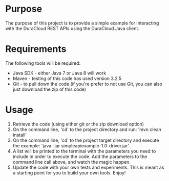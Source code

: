 # Purpose

The purpose of this project is to provide a simple example for interacting with the DuraCloud REST APIs using the DuraCloud Java client.

# Requirements

The following tools will be required:
* Java SDK - either Java 7 or Java 8 will work
* Maven - testing of this code has used version 3.2.5
* Git - to pull down the code (if you're prefer to not use Git, you can also just download the zip of this code)

# Usage
1. Retrieve the code (using either git or the zip download option)
2. On the command line, 'cd' to the project directory and run: 'mvn clean install'
3. On the command line, 'cd' to the project target directory and execute the example: 'java -jar simpleapiexample-1.0-driver.jar'
4. A list will be printed to the terminal with the parameters you need to include in order to execute the code. Add the parameters to the command line call above, and watch the magic happen.
5. Update the code with your own tests and experiments. This is meant as a starting point for you to build your own tools. Enjoy!